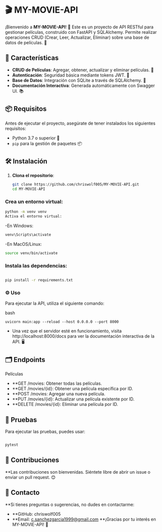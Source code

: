 # 🎬 MY-MOVIE-API

¡Bienvenido a **MY-MOVIE-API**! 🎉 Este es un proyecto de API RESTful para gestionar películas, construido con FastAPI y SQLAlchemy. Permite realizar operaciones CRUD (Crear, Leer, Actualizar, Eliminar) sobre una base de datos de películas. 🍿

## 🚀 Características

- **CRUD de Películas**: Agregar, obtener, actualizar y eliminar películas. 🎥
- **Autenticación**: Seguridad básica mediante tokens JWT. 🔐
- **Base de Datos**: Integración con SQLite a través de SQLAlchemy. 💾
- **Documentación Interactiva**: Generada automáticamente con Swagger UI. 📚

## 📦 Requisitos

Antes de ejecutar el proyecto, asegúrate de tener instalados los siguientes requisitos:

- Python 3.7 o superior 🐍
- `pip` para la gestión de paquetes 📦

## 🛠 Instalación

1. **Clona el repositorio**:
   ```bash
   git clone https://github.com/chriswolf005/MY-MOVIE-API.git
   cd MY-MOVIE-API
### Crea un entorno virtual:

```bash
python -m venv venv
Activa el entorno virtual:
```
-En Windows:
```bash
venv\Scripts\activate
```
-En MacOS/Linux:
```bash
source venv/bin/activate
```
### Instala las dependencias:

```bash

pip install -r requirements.txt
```
### ⚙️ Uso
Para ejecutar la API, utiliza el siguiente comando:

bash
```
uvicorn main:app --reload --host 0.0.0.0 --port 8000
```
- Una vez que el servidor esté en funcionamiento, visita http://localhost:8000/docs para ver la documentación interactiva de la API. 🖥️

## 🗂 Endpoints
Películas
- **GET /movies: Obtener todas las películas.
- **GET /movies/{id}: Obtener una película específica por ID.
- **POST /movies: Agregar una nueva película.
- **PUT /movies/{id}: Actualizar una película existente por ID.
- **DELETE /movies/{id}: Eliminar una película por ID.
## 🧪 Pruebas
Para ejecutar las pruebas, puedes usar:

```bash

pytest
```
## 📄 Contribuciones
**Las contribuciones son bienvenidas. Siéntete libre de abrir un issue o enviar un pull request. 😊

## 📧 Contacto
**Si tienes preguntas o sugerencias, no dudes en contactarme:

- **GitHub: chriswolf005
- **Email: c.sanchezgarcia1999@gmail.com
**¡Gracias por tu interés en MY-MOVIE-API! 🌟
